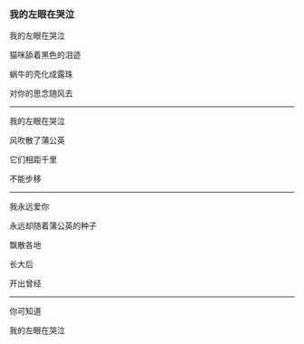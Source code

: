 ### 我的左眼在哭泣

我的左眼在哭泣

猫咪舔着黑色的泪迹

蜗牛的壳化成露珠

对你的思念随风去

---

我的左眼在哭泣

风吹散了蒲公英

它们相距千里

不能步移

---

我永远爱你

永远却随着蒲公英的种子

飘散各地

长大后

开出曾经

---

你可知道

我的左眼在哭泣
